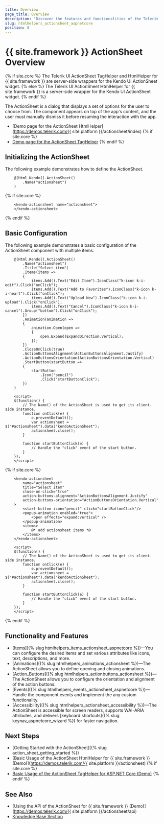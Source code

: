```yaml
---
title: Overview
page_title: Overview
description: "Discover the features and functionalities of the Telerik UI ActionSheet component for {{ site.framework }}. Learn how to initialize and configure the ActionSheet control." 
slug: htmlhelpers_actionsheet_aspnetcore
position: 0
---
```


# {{ site.framework }} ActionSheet Overview

{% if site.core %}
The Telerik UI ActionSheet TagHelper and HtmlHelper for {{ site.framework }} are server-side wrappers for the Kendo UI ActionSheet widget.
{% else %}
The Telerik UI ActionSheet HtmlHelper for {{ site.framework }} is a server-side wrapper for the Kendo UI ActionSheet widget.
{% endif %}

The ActionSheet is a dialog that displays a set of options for the user to choose from. The component appears on top of the app's content, and the user must manually dismiss it before resuming the interaction with the app.

* [Demo page for the ActionSheet HtmlHelper](https://demos.telerik.com/{{ site.platform }}/actionsheet/index)
{% if site.core %}
* [Demo page for the ActionSheet TagHelper](https://demos.telerik.com/aspnet-core/actionsheet/tag-helper)
{% endif %}

## Initializing the ActionSheet

The following example demonstrates how to define the ActionSheet.

```HtmlHelper
    @(Html.Kendo().ActionSheet()
        .Name("actionsheet")
    )
```
{% if site.core %}
```TagHelper
    <kendo-actionsheet name="actionsheet">
    </kendo-actionsheet>
```
{% endif %}

## Basic Configuration

The following example demonstrates a basic configuration of the ActionSheet component with multiple items.

```HtmlHelper
    @(Html.Kendo().ActionSheet()
        .Name("actionsheet")
        .Title("Select item")
        .Items(items =>
        {
            items.Add().Text("Edit Item").IconClass("k-icon k-i-edit").Click("onClick");
            items.Add().Text("Add to Favorites").IconClass("k-icon k-i-heart").Click("onClick");
            items.Add().Text("Upload New").IconClass("k-icon k-i-upload").Click("onClick");
            items.Add().Text("Cancel").IconClass("k-icon k-i-cancel").Group("bottom").Click("onClick");
        })
        .Animation(animation =>
        {
            animation.Open(open =>
            {
                open.Expand(ExpandDirection.Vertical);
            });
        })
        .CloseOnClick(true)
        .ActionButtonsAlignment(ActionButtonsAlignment.Justify)
        .ActionButtonsOrientation(ActionButtonsOrientation.Vertical)
        .StartButton(startButton =>
        {
            startButton
                .Icon("pencil")
                .Click("startButtonClick");
        })
    )

    <script>
    $(function() {
        // The Name() of the ActionSheet is used to get its client-side instance.
        function onClick(e) {
            e.preventDefault();
            var actionsheet = $("#actionsheet").data("kendoActionSheet");
            actionsheet.close();
        }

        function startButtonClick(e) {
            // Handle the "click" event of the start button.
        }
    });
    </script>
```
{% if site.core %}
```TagHelper
    <kendo-actionsheet
        name="actionsheet"
        title="Select item"
        close-on-click="true"
        action-buttons-alignment="ActionButtonsAlignment.Justify"
        action-buttons-orientation="ActionButtonsOrientation.Vertical"
    >
        <start-button icon="pencil" click="startButtonClick"/>
        <popup-animation enabled="true">
            <open effects="expand:vertical" />
        </popup-animation>
        <items>
            @* add actionsheet items *@
        </items>
    </kendo-actionsheet>

    <script>
    $(function() {
        // The Name() of the ActionSheet is used to get its client-side instance.
        function onClick(e) {
            e.preventDefault();
            var actionsheet = $("#actionsheet").data("kendoActionSheet");
            actionsheet.close();
        }

        function startButtonClick(e) {
            // Handle the "click" event of the start button.
        }
    });
    </script>
```
{% endif %}

## Functionality and Features

* [Items]({% slug htmlhelpers_items_actionsheet_aspnetcore %})&mdash;You can configure the desired items and set various attributes like icons, text, descriptions, and more.
* [Animations]({% slug htmlhelpers_animations_actionsheet %})&mdash;The ActionSheet allows you to define opening and closing animations.
* [Action_Buttons]({% slug htmlhelpers_actionbuttons_actionsheet %})&mdash;The ActionSheet allows you to configure the orientation and alignment of the action buttons.
* [Events]({% slug htmlhelpers_events_actionsheet_aspnetcore %})&mdash;Handle the component events and implement the any custom functionality.
* [Accessibility]({% slug htmlhelpers_actionsheet_accessibility %})&mdash;The ActionSheet is accessible for screen readers, supports WAI-ARIA attributes, and delivers [keyboard shortcuts]({% slug keynav_aspnetcore_wizard %}) for faster navigation.

## Next Steps

* [Getting Started with the ActionSheet]({% slug action_sheet_getting_started %})
* [Basic Usage of the ActionSheet HtmlHelper for {{ site.framework }} (Demo)](https://demos.telerik.com/{{ site.platform }}/actionsheet)
{% if site.core %}
* [Basic Usage of the ActionSheet TagHelper for ASP.NET Core (Demo)](https://demos.telerik.com/aspnet-core/actionsheet/tag-helper)
{% endif %}

## See Also

* [Using the API of the ActionSheet for {{ site.framework }} (Demo)](https://demos.telerik.com/{{ site.platform }}/actionsheet/api)
* [Knowledge Base Section](/knowledge-base)